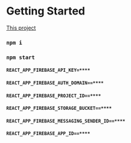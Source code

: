 # Getting Started

[This project](https://app-add-users.vercel.app/login)

### `npm i`

### `npm start`

#### `REACT_APP_FIREBASE_API_KEY=****`

#### `REACT_APP_FIREBASE_AUTH_DOMAIN==****`

#### `REACT_APP_FIREBASE_PROJECT_ID==****`

#### `REACT_APP_FIREBASE_STORAGE_BUCKET==****`

#### `REACT_APP_FIREBASE_MESSAGING_SENDER_ID==****`

#### `REACT_APP_FIREBASE_APP_ID==****`
